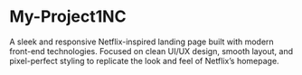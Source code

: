 # My-Project1NC
A sleek and responsive Netflix-inspired landing page built with modern front-end technologies. Focused on clean UI/UX design, smooth layout, and pixel-perfect styling to replicate the look and feel of Netflix’s homepage.
